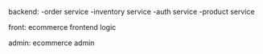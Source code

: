backend:
-order service
-inventory service
-auth service
-product service

front:
ecommerce frontend logic

admin:
ecommerce admin
